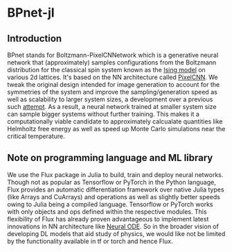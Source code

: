 # BPnet-jl
## Introduction
BPnet stands for Boltzmann-PixelCNNetwork which is a generative neural network that (approximately) samples configurations from the Boltzmann distribution for the classical spin system known as the [Ising model](https://en.wikipedia.org/wiki/Ising_model) on various 2d lattices. It's based on the NN architecture called [PixelCNN](https://arxiv.org/abs/1606.05328). We tweak the original design intended for image generation to account for the symmetries of the system and improve the sampling/generation speed as well as scalability to larger system sizes, a development over a previous such [attempt](https://journals.aps.org/prl/abstract/10.1103/PhysRevLett.122.080602). As a result, a neural network trained at smaller system size can sample bigger systems without further training. This makes it a computationally viable candidate to approximately calcualate quantities like Helmholtz free energy as well as speed up Monte Carlo simulations near the critical temperature.

## Note on programming language and ML library
We use the Flux package in Julia to build, train and deploy neural networks. Though not as popular as Tensorflow or PyTorch in the Python language, Flux provides an automatic differentiation framework over native Julia types (like Arrays and CuArrays) and operations as well as slightly better speeds owing to Julia being a compiled language. Tensorflow or PyTorch works with only objects and ops defined within the respective modules. This flexibility of Flux has already proven advantageous to implement latest innovations in NN architecture like [Neural ODE](https://julialang.org/blog/2019/01/fluxdiffeq/). So in the broader vision of developing DL models that aid study of physics, we would like not be limited by the functionality available in tf or torch and hence Flux.
